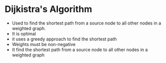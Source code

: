 # Dijkistra's Algorithm
- Used to find the shortest path from a source node to all other nodes in a weighted graph.
- It is optimal 
- it uses a greedy approach to find the shortest path
- Weights must be non-negative
- It find the shortest path from a source node to all other nodes in a weighted graph